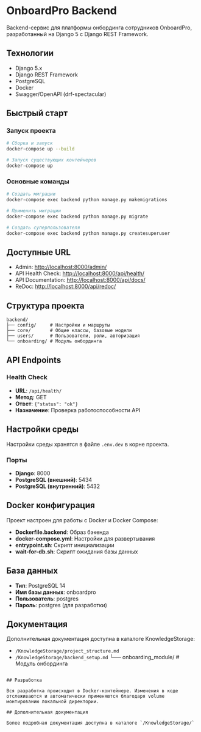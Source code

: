 # OnboardPro Backend

Backend-сервис для платформы онбординга сотрудников OnboardPro, разработанный на Django 5 с Django REST Framework.

## Технологии

- Django 5.x
- Django REST Framework
- PostgreSQL
- Docker
- Swagger/OpenAPI (drf-spectacular)

## Быстрый старт

### Запуск проекта

```bash
# Сборка и запуск
docker-compose up --build

# Запуск существующих контейнеров
docker-compose up
```

### Основные команды

```bash
# Создать миграции
docker-compose exec backend python manage.py makemigrations

# Применить миграции
docker-compose exec backend python manage.py migrate

# Создать суперпользователя
docker-compose exec backend python manage.py createsuperuser
```

## Доступные URL

- Admin: [http://localhost:8000/admin/](http://localhost:8000/admin/)
- API Health Check: [http://localhost:8000/api/health/](http://localhost:8000/api/health/)
- API Documentation: [http://localhost:8000/api/docs/](http://localhost:8000/api/docs/)
- ReDoc: [http://localhost:8000/api/redoc/](http://localhost:8000/api/redoc/)

## Структура проекта

```
backend/
├── config/     # Настройки и маршруты
├── core/       # Общие классы, базовые модели
├── users/      # Пользователи, роли, авторизация
└── onboarding/ # Модуль онбординга
```

## API Endpoints

### Health Check

- **URL**: `/api/health/`
- **Метод**: GET
- **Ответ**: `{"status": "ok"}`
- **Назначение**: Проверка работоспособности API

## Настройки среды

Настройки среды хранятся в файле `.env.dev` в корне проекта.

### Порты

- **Django**: 8000
- **PostgreSQL (внешний)**: 5434
- **PostgreSQL (внутренний)**: 5432

## Docker конфигурация

Проект настроен для работы с Docker и Docker Compose:

- **Dockerfile.backend**: Образ бэкенда
- **docker-compose.yml**: Настройки для развертывания
- **entrypoint.sh**: Скрипт инициализации
- **wait-for-db.sh**: Скрипт ожидания базы данных

## База данных

- **Тип**: PostgreSQL 14
- **Имя базы данных**: onboardpro
- **Пользователь**: postgres
- **Пароль**: postgres (для разработки)

## Документация

Дополнительная документация доступна в каталоге KnowledgeStorage:

- `/KnowledgeStorage/project_structure.md`
- `/KnowledgeStorage/backend_setup.md`
└── onboarding_module/ # Модуль онбординга
```

## Разработка

Вся разработка происходит в Docker-контейнере. Изменения в коде отслеживаются и автоматически применяются благодаря volume монтированию локальной директории.

## Дополнительная документация

Более подробная документация доступна в каталоге `/KnowledgeStorage/`
